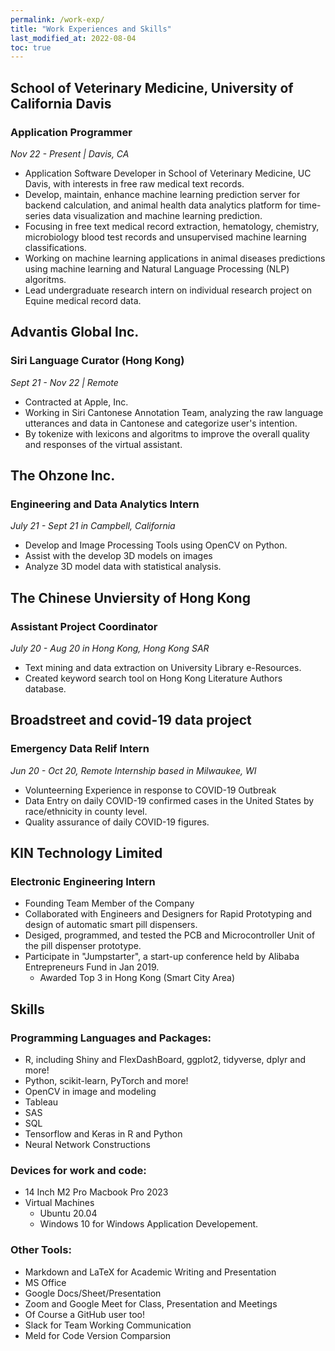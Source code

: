 ```yaml
---
permalink: /work-exp/
title: "Work Experiences and Skills"
last_modified_at: 2022-08-04
toc: true
---
```

## School of Veterinary Medicine, University of California Davis
### Application Programmer
*Nov 22 - Present | Davis, CA*
- Application Software Developer in School of Veterinary Medicine, UC Davis, with interests in free raw medical text records.
- Develop, maintain, enhance machine learning prediction server for backend calculation, and animal health data analytics platform for time-series data visualization and machine learning prediction.
- Focusing in free text medical record extraction, hematology, chemistry, microbiology blood test records and unsupervised machine learning classifications.
- Working on machine learning applications in animal diseases predictions using machine learning and Natural Language Processing (NLP) algoritms.
- Lead undergraduate research intern on individual research project on Equine medical record data. 


## Advantis Global Inc.
### Siri Language Curator (Hong Kong)
*Sept 21 - Nov 22 | Remote*
- Contracted at Apple, Inc.
- Working in Siri Cantonese Annotation Team, analyzing the raw language utterances and data in Cantonese and categorize user's intention.
- By tokenize with lexicons and algoritms to improve the overall quality and responses of the virtual assistant.



## The Ohzone Inc.
### Engineering and Data Analytics Intern
*July 21 - Sept 21 in Campbell, California*
- Develop and Image Processing Tools using OpenCV on Python.
- Assist with the develop 3D models on images
- Analyze 3D model data with statistical analysis.



## The Chinese Unviersity of Hong Kong
### Assistant Project Coordinator
*July 20 - Aug 20 in Hong Kong, Hong Kong SAR*
- Text mining and data extraction on University Library e-Resources.
- Created keyword search tool on Hong Kong Literature Authors database.



## Broadstreet and covid-19 data project
### Emergency Data Relif Intern
*Jun 20 - Oct 20, Remote Internship based in Milwaukee, WI*
- Volunteerning Experience in response to COVID-19 Outbreak
- Data Entry on daily COVID-19 confirmed cases in the United States by race/ethnicity in county level.
- Quality assurance of daily COVID-19 figures.



## KIN Technology Limited
### Electronic Engineering Intern
- Founding Team Member of the Company
- Collaborated with Engineers and Designers for Rapid Prototyping and design of automatic smart pill dispensers.
- Desiged, programmed, and tested the PCB and Microcontroller Unit of the pill dispenser prototype.
- Participate in "Jumpstarter", a start-up conference held by Alibaba Entrepreneurs Fund in Jan 2019.
    - Awarded Top 3 in Hong Kong (Smart City Area)



## Skills
### Programming Languages and Packages:
- R, including Shiny and FlexDashBoard, ggplot2, tidyverse, dplyr and more!
- Python, scikit-learn, PyTorch and more!
- OpenCV in image and modeling
- Tableau
- SAS
- SQL
- Tensorflow and Keras in R and Python
- Neural Network Constructions

### Devices for work and code:
- 14 Inch M2 Pro Macbook Pro 2023 
- Virtual Machines
  - Ubuntu 20.04
  - Windows 10 for Windows Application Developement.

### Other Tools:
- Markdown and LaTeX for Academic Writing and Presentation
- MS Office
- Google Docs/Sheet/Presentation
- Zoom and Google Meet for Class, Presentation and Meetings
- Of Course a GitHub user too!
- Slack for Team Working Communication
- Meld for Code Version Comparsion
